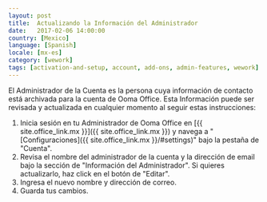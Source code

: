 ```yaml
---
layout: post
title:  Actualizando la Información del Administrador
date:   2017-02-06 14:00:00
country: [Mexico]
language: [Spanish]
locale: [mx-es]
category: [wework]
tags: [activation-and-setup, account, add-ons, admin-features, wework]
---
```


El Administrador de la Cuenta es la persona cuya información de contacto está archivada para la cuenta de Ooma Office. Esta Información puede ser revisada y actualizada en cualquier momento al seguir estas instrucciones:

1. Inicia sesión en tu Administrador de Ooma Office en [{{ site.office_link.mx }}]({{ site.office_link.mx }}) y navega a "[Configuraciones]({{ site.office_link.mx }}/#settings)" bajo la pestaña de "Cuenta".
2. Revisa el nombre del administrador de la cuenta y la dirección de email bajo la sección de "Información del Administrador". Si quieres actualizarlo, haz click en el botón de "Editar".
3. Ingresa el nuevo nombre y dirección de correo.
4. Guarda tus cambios.